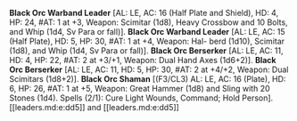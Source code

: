 **Black Orc Warband Leader** [AL: LE, AC: 16 (Half Plate and Shield), HD: 4, HP: 24, #AT: 1 at +3, Weapon: Scimitar (1d8), Heavy Crossbow and 10 Bolts, and Whip (1d4, Sv Para or fall)].
**Black Orc Warband Leader** [AL: LE, AC: 15 (Half Plate), HD: 5, HP: 30, #AT: 1 at +4, Weapon: Hal- berd (1d10), Scimitar (1d8), and Whip (1d4, Sv Para or fall)].
**Black Orc Berserker** [AL: LE, AC: 11, HD: 4, HP: 22, #AT: 2 at +3/+1, Weapon: Dual Hand Axes (1d6+2)].
**Black Orc Berserker** [AL: LE, AC: 11, HD: 5, HP: 30, #AT: 2 at +4/+2, Weapon: Dual Scimitars (1d8+2)].
**Black Orc Shaman** [(F3/CL3) AL: LE, AC: 16 (Plate), HD: 6, HP: 26, #AT: 1 at +5, Weapon: Great Hammer (1d8) and Sling with 20 Stones (1d4). Spells (2/1): Cure Light Wounds, Command; Hold Person].
[[leaders.md:e:dd5]] and [[leaders.md:e:dd5]]